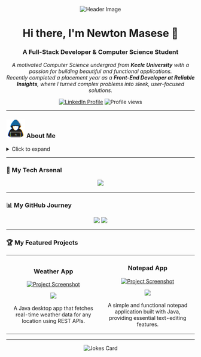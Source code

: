 <p align="center">
  <img src="https://raw.githubusercontent.com/halfrost/halfrost/master/icons/header_.png" alt="Header Image" width="800"/>
</p>

<div align="center">

# Hi there, I'm Newton Masese 👋

### A Full-Stack Developer & Computer Science Student

</div>

<p align="center">
  <em>
    A motivated Computer Science undergrad from <b>Keele University</b> with a passion for building beautiful and functional applications.
    <br>
    Recently completed a placement year as a <b>Front-End Developer at Reliable Insights</b>, where I turned complex problems into sleek, user-focused solutions.
  </em>
</p>

<p align="center"> 
  <a href="https://linkedin.com/in/newton-masese-0288a422b" target="_blank" rel="noopener noreferrer"><img src="https://img.shields.io/badge/LinkedIn-0A66C2?style=for-the-badge&logo=linkedin&logoColor=white" alt="LinkedIn Profile"></a>
  <img src="https://komarev.com/ghpvc/?username=newton-masese&label=PROFILE+VIEWS&color=blueviolet&style=for-the-badge" alt="Profile views" />
</p>

---

### <picture><img src = "https://github.com/0xAbdulKhalid/0xAbdulKhalid/raw/main/assets/mdImages/about_me.gif" width = 50px></picture> About Me

<details>
  <summary>Click to expand</summary>
  
  - 🎓 I'm currently in my final year of study for a **BSc in Computer Science**.

  - 🏢 During my placement, I redesigned user interfaces, **slashed graph load times from 5 minutes to ~3 seconds** by optimizing SQL queries, and contributed to Docker-based deployment pipelines.

  - 🌱 My goal is to continue learning about scalable backend systems, cloud architecture, and creating impactful software.

  - ⚡ Fun fact: When I'm not coding, you can find me engaged in American Football, demonstrating teamwork and discipline both on and off the field!
</details>

---

### 🚀 My Tech Arsenal

<p align="center">
    <a href="https://skillicons.dev">
        <img src="https://skillicons.dev/icons?i=react,vue,js,html,css,tailwind,python,flask,java,php,cpp,mysql,docker,kubernetes,git,bash,idea,vscode&perline=9" />
    </a>
</p>

---

### 📊 My GitHub Journey

<p align="center">
    <img height="180em" src="https://github-readme-stats.vercel.app/api?username=newton-masese&show_icons=true&theme=dracula&include_all_commits=true&count_private=true"/>
    <img height="180em" src="https://github-readme-stats.vercel.app/api/top-langs/?username=newton-masese&layout=compact&langs_count=8&theme=dracula"/>
</p>

---

### 🏆 My Featured Projects

<table align="center">
<tr>
<td width="50%">
<h3 align="center">Weather App</h3>
<div align="center">
<a href="https://github.com/Newton-Masese/WeatherApp-in-Java" target="_blank" rel="noopener noreferrer">
<img src="https://via.placeholder.com/400x250.png/2d2d2d/ffffff?text=Project+Screenshot" alt="Project Screenshot">
</a>
<p>
<a href="https://github.com/Newton-Masese/WeatherApp-in-Java" target="_blank" rel="noopener noreferrer">
<img src="https://img.shields.io/badge/VIEW_CODE-181717?style=for-the-badge&logo=github&logoColor=white">
</a>
</p>
<p>A Java desktop app that fetches real-time weather data for any location using REST APIs.</p>
</div>
</td>
<td width="50%">
<h3 align="center">Notepad App</h3>
<div align="center">
<a href="https://github.com/Newton-Masese/NotePad-in-Java" target="_blank" rel="noopener noreferrer">
<img src="https://via.placeholder.com/400x250.png/2d2d2d/ffffff?text=Project+Screenshot" alt="Project Screenshot">
</a>
<p>
<a href="https://github.com/Newton-Masese/NotePad-in-Java" target="_blank" rel="noopener noreferrer">
<img src="https://img.shields.io/badge/VIEW_CODE-181717?style=for-the-badge&logo=github&logoColor=white">
</a>
</p>
<p>A simple and functional notepad application built with Java, providing essential text-editing features.</p>
</div>
</td>
</tr>
</table>

---

<p align="center">
  <img src="https://readme-jokes.vercel.app/api?theme=dracula" alt="Jokes Card" />
</p>
